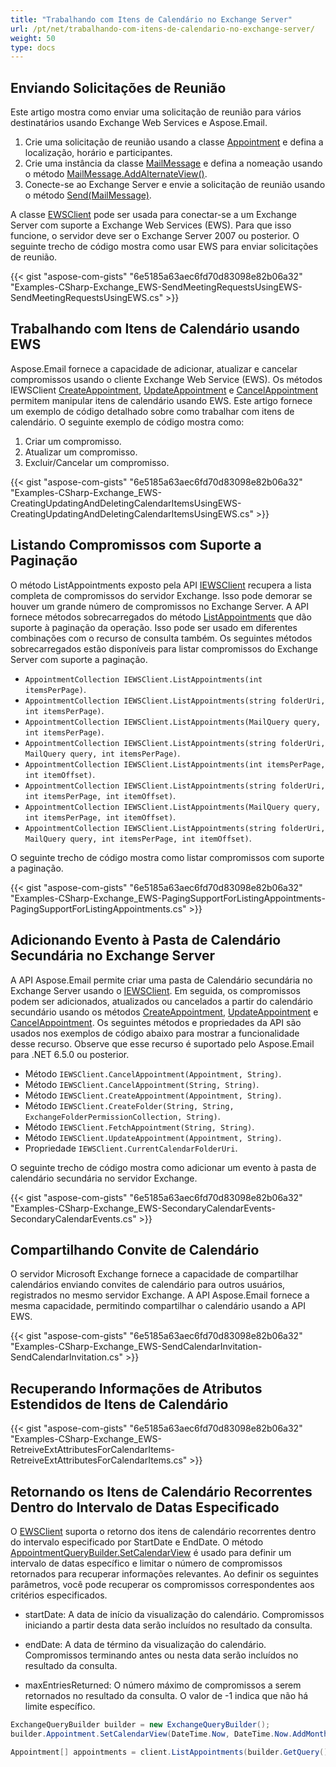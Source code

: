 ```yaml
---
title: "Trabalhando com Itens de Calendário no Exchange Server"
url: /pt/net/trabalhando-com-itens-de-calendario-no-exchange-server/
weight: 50
type: docs
---
```


## **Enviando Solicitações de Reunião**

Este artigo mostra como enviar uma solicitação de reunião para vários destinatários usando Exchange Web Services e Aspose.Email.

1. Crie uma solicitação de reunião usando a classe [Appointment](https://reference.aspose.com/email/net/aspose.email.calendar/appointment/) e defina a localização, horário e participantes.
2. Crie uma instância da classe [MailMessage](https://reference.aspose.com/email/net/aspose.email/mailmessage/) e defina a nomeação usando o método [MailMessage.AddAlternateView()](https://reference.aspose.com/email/net/aspose.email/mailmessage/addalternateview/#addalternateview).
3. Conecte-se ao Exchange Server e envie a solicitação de reunião usando o método [Send(MailMessage)](https://reference.aspose.com/email/net/aspose.email.clients.exchange.webservice/iewsclient/send/#send).

A classe [EWSClient](https://reference.aspose.com/email/net/aspose.email.clients.exchange.webservice/ewsclient/) pode ser usada para conectar-se a um Exchange Server com suporte a Exchange Web Services (EWS). Para que isso funcione, o servidor deve ser o Exchange Server 2007 ou posterior. O seguinte trecho de código mostra como usar EWS para enviar solicitações de reunião.

{{< gist "aspose-com-gists" "6e5185a63aec6fd70d83098e82b06a32" "Examples-CSharp-Exchange_EWS-SendMeetingRequestsUsingEWS-SendMeetingRequestsUsingEWS.cs" >}}

## **Trabalhando com Itens de Calendário usando EWS**

Aspose.Email fornece a capacidade de adicionar, atualizar e cancelar compromissos usando o cliente Exchange Web Service (EWS). Os métodos IEWSClient [CreateAppointment](https://reference.aspose.com/email/net/aspose.email.clients.exchange.webservice/iewsclient/createappointment/#createappointment/), [UpdateAppointment](https://reference.aspose.com/email/net/aspose.email.clients.exchange.webservice/iewsclient/updateappointment/#updateappointment/) e [CancelAppointment](https://reference.aspose.com/email/net/aspose.email.clients.exchange.webservice/iewsclient/cancelappointment/#cancelappointment/) permitem manipular itens de calendário usando EWS. Este artigo fornece um exemplo de código detalhado sobre como trabalhar com itens de calendário. O seguinte exemplo de código mostra como:

1. Criar um compromisso.
2. Atualizar um compromisso.
3. Excluir/Cancelar um compromisso.

{{< gist "aspose-com-gists" "6e5185a63aec6fd70d83098e82b06a32" "Examples-CSharp-Exchange_EWS-CreatingUpdatingAndDeletingCalendarItemsUsingEWS-CreatingUpdatingAndDeletingCalendarItemsUsingEWS.cs" >}}

## **Listando Compromissos com Suporte a Paginação**

O método ListAppointments exposto pela API [IEWSClient](https://reference.aspose.com/email/net/aspose.email.clients.exchange.webservice/iewsclient/) recupera a lista completa de compromissos do servidor Exchange. Isso pode demorar se houver um grande número de compromissos no Exchange Server. A API fornece métodos sobrecarregados do método [ListAppointments](https://reference.aspose.com/email/net/aspose.email.clients.exchange.webservice/iewsclient/listappointments/#listappointments/) que dão suporte à paginação da operação. Isso pode ser usado em diferentes combinações com o recurso de consulta também. Os seguintes métodos sobrecarregados estão disponíveis para listar compromissos do Exchange Server com suporte a paginação.

- `AppointmentCollection IEWSClient.ListAppointments(int itemsPerPage)`.
- `AppointmentCollection IEWSClient.ListAppointments(string folderUri, int itemsPerPage)`.
- `AppointmentCollection IEWSClient.ListAppointments(MailQuery query, int itemsPerPage)`.
- `AppointmentCollection IEWSClient.ListAppointments(string folderUri, MailQuery query, int itemsPerPage)`.
- `AppointmentCollection IEWSClient.ListAppointments(int itemsPerPage, int itemOffset)`.
- `AppointmentCollection IEWSClient.ListAppointments(string folderUri, int itemsPerPage, int itemOffset)`.
- `AppointmentCollection IEWSClient.ListAppointments(MailQuery query, int itemsPerPage, int itemOffset)`.
- `AppointmentCollection IEWSClient.ListAppointments(string folderUri, MailQuery query, int itemsPerPage, int itemOffset)`.

O seguinte trecho de código mostra como listar compromissos com suporte a paginação.

{{< gist "aspose-com-gists" "6e5185a63aec6fd70d83098e82b06a32" "Examples-CSharp-Exchange_EWS-PagingSupportForListingAppointments-PagingSupportForListingAppointments.cs" >}}

## **Adicionando Evento à Pasta de Calendário Secundária no Exchange Server**

A API Aspose.Email permite criar uma pasta de Calendário secundária no Exchange Server usando o [IEWSClient](https://reference.aspose.com/email/net/aspose.email.clients.exchange.webservice/iewsclient/). Em seguida, os compromissos podem ser adicionados, atualizados ou cancelados a partir do calendário secundário usando os métodos [CreateAppointment](https://reference.aspose.com/email/net/aspose.email.clients.exchange.webservice/iewsclient/createappointment/#createappointment/), [UpdateAppointment](https://reference.aspose.com/email/net/aspose.email.clients.exchange.webservice/iewsclient/updateappointment/#updateappointment/) e [CancelAppointment](https://reference.aspose.com/email/net/aspose.email.clients.exchange.webservice/iewsclient/cancelappointment/#cancelappointment/). Os seguintes métodos e propriedades da API são usados nos exemplos de código abaixo para mostrar a funcionalidade desse recurso. Observe que esse recurso é suportado pelo Aspose.Email para .NET 6.5.0 ou posterior.

- Método `IEWSClient.CancelAppointment(Appointment, String)`.
- Método `IEWSClient.CancelAppointment(String, String)`.
- Método `IEWSClient.CreateAppointment(Appointment, String)`.
- Método `IEWSClient.CreateFolder(String, String, ExchangeFolderPermissionCollection, String)`.
- Método `IEWSClient.FetchAppointment(String, String)`.
- Método `IEWSClient.UpdateAppointment(Appointment, String)`.
- Propriedade `IEWSClient.CurrentCalendarFolderUri`.

O seguinte trecho de código mostra como adicionar um evento à pasta de calendário secundária no servidor Exchange.

{{< gist "aspose-com-gists" "6e5185a63aec6fd70d83098e82b06a32" "Examples-CSharp-Exchange_EWS-SecondaryCalendarEvents-SecondaryCalendarEvents.cs" >}}

## **Compartilhando Convite de Calendário**

O servidor Microsoft Exchange fornece a capacidade de compartilhar calendários enviando convites de calendário para outros usuários, registrados no mesmo servidor Exchange. A API Aspose.Email fornece a mesma capacidade, permitindo compartilhar o calendário usando a API EWS.

{{< gist "aspose-com-gists" "6e5185a63aec6fd70d83098e82b06a32" "Examples-CSharp-Exchange_EWS-SendCalendarInvitation-SendCalendarInvitation.cs" >}}

## **Recuperando Informações de Atributos Estendidos de Itens de Calendário**

{{< gist "aspose-com-gists" "6e5185a63aec6fd70d83098e82b06a32" "Examples-CSharp-Exchange_EWS-RetreiveExtAttributesForCalendarItems-RetreiveExtAttributesForCalendarItems.cs" >}}

## **Retornando os Itens de Calendário Recorrentes Dentro do Intervalo de Datas Especificado**

O [EWSClient](https://reference.aspose.com/email/net/aspose.email.clients.exchange.webservice/ewsclient/) suporta o retorno dos itens de calendário recorrentes dentro do intervalo especificado por StartDate e EndDate. O método [AppointmentQueryBuilder.SetCalendarView](https://reference.aspose.com/email/net/aspose.email.clients.exchange/appointmentquerybuilder/setcalendarview/) é usado para definir um intervalo de datas específico e limitar o número de compromissos retornados para recuperar informações relevantes. Ao definir os seguintes parâmetros, você pode recuperar os compromissos correspondentes aos critérios especificados.

- startDate: A data de início da visualização do calendário. Compromissos iniciando a partir desta data serão incluídos no resultado da consulta.

- endDate: A data de término da visualização do calendário. Compromissos terminando antes ou nesta data serão incluídos no resultado da consulta.

- maxEntriesReturned: O número máximo de compromissos a serem retornados no resultado da consulta. O valor de -1 indica que não há limite específico.

```cs
ExchangeQueryBuilder builder = new ExchangeQueryBuilder();
builder.Appointment.SetCalendarView(DateTime.Now, DateTime.Now.AddMonths(1), -1);

Appointment[] appointments = client.ListAppointments(builder.GetQuery());
```